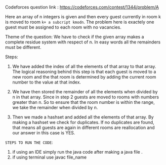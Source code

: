 Codeforces question link : https://codeforces.com/contest/1344/problem/A

Here an array of n integers is given and then every guest currently in room k is moved to room ```k+ a subcript kmodn```.
The problem here is exactely one guest must be assigned to each room with no vacancies.

Theme of the question: We have to check if the given array makes a complete residue system with respect of n. In easy words all the remainders must be different. 

Steps:
1. We have added the index of all the elements of that array to that array.
The logical reasoning behind this step is that each guest is moved to a new room and the that room is determined by adding the current room number to the value at that index.

2. We have then stored the remainder of all the elements when divided by n in that array. Since in step 2 guests are moved to rooms with numbers greater than n. So to ensure that the room number is within the range, we take the remainder when divided by n.

3. Then we made a hashset and added all the elements of that array. By making a hashset we check for duplicates. If no duplicates are found, that means all guests are again in different rooms are reallocation and our answer in this case is YES.

```STEPS TO RUN THE CODE```:
1) if using an IDE simply run the java code after making a java file .
2) if using terminal use javac  file_name
